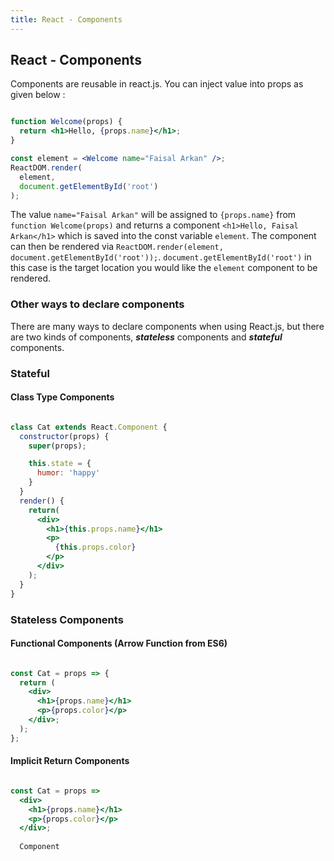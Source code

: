 ```yaml
---
title: React - Components
---
```

## React - Components

Components are reusable in react.js. You can inject value into props as given below :

```jsx

function Welcome(props) {
  return <h1>Hello, {props.name}</h1>;
}

const element = <Welcome name="Faisal Arkan" />;
ReactDOM.render(
  element,
  document.getElementById('root')
);

```

The value ```name="Faisal Arkan"``` will be assigned to ```{props.name}``` from ```function Welcome(props)``` and returns a component ```<h1>Hello, Faisal Arkan</h1>``` which is saved into the const variable ```element```. The component can then be rendered via ```ReactDOM.render(element, document.getElementById('root'));```. ```document.getElementById('root')``` in this case is the target location you would like the ```element``` component to be rendered.    

### Other ways to declare components

There are many ways to declare components when using React.js, but there are two kinds of components, ***stateless*** components and ***stateful*** components.

### Stateful

#### Class Type Components

```jsx

class Cat extends React.Component {
  constructor(props) {
    super(props);

    this.state = {
      humor: 'happy'
    }
  }
  render() {
    return(
      <div>
        <h1>{this.props.name}</h1>
        <p>
          {this.props.color}
        </p>
      </div>
    );
  }
}

```

### Stateless Components

#### Functional Components (Arrow Function from ES6)

```jsx

const Cat = props => {
  return (  
    <div>
      <h1>{props.name}</h1>
      <p>{props.color}</p>
    </div>;
  );
};

```

#### Implicit Return Components

```jsx

const Cat = props => 
  <div>
    <h1>{props.name}</h1>
    <p>{props.color}</p>
  </div>;
  
  Component

```
